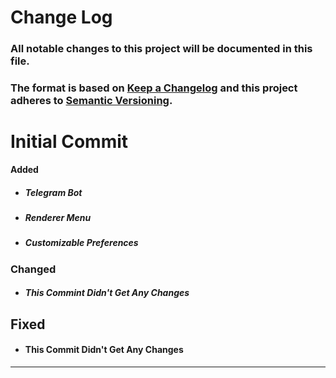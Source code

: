 # __Change Log__
### All notable changes to this project will be documented in this file.
### The format is based on [__Keep a Changelog__](https://keepachangelog.com/en/1.0.0/) and this project adheres to [__Semantic Versioning__](https://semver.org/).

# __Initial Commit__
 __Added__
* ##### Telegram Bot
* ##### Renderer Menu
* ##### Customizable Preferences
### __Changed__
* ##### This Commint Didn't Get Any Changes
## __Fixed__
* #### This Commit Didn't Get Any Changes
---